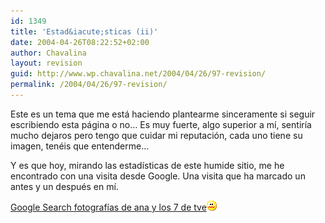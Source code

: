 ```yaml
---
id: 1349
title: 'Estad&iacute;sticas (ii)'
date: 2004-04-26T08:22:52+02:00
author: Chavalina
layout: revision
guid: http://www.wp.chavalina.net/2004/04/26/97-revision/
permalink: /2004/04/26/97-revision/
---
```

Este es un tema que me est&aacute; haciendo plantearme sinceramente si seguir escribiendo esta p&aacute;gina o no&#8230; Es muy fuerte, algo superior a m&iacute;, sentir&iacute;a mucho dejaros pero tengo que cuidar mi reputaci&oacute;n, cada uno tiene su imagen, ten&eacute;is que entenderme&#8230;

Y es que hoy, mirando las estad&iacute;sticas de este humide sitio, me he encontrado con una visita desde Google. Una visita que ha marcado un antes y un despu&eacute;s en m&iacute;.

<a href="http://www.google.es/search?q=fotograf%C3%ADas+de+ana+y+los+7+de+tve&#038;ie=UTF-8&#038;oe=UTF-8&#038;hl=es&#038;btnG=B%C3%BAsqueda+en+Google&#038;meta=" target="_blank">Google Search fotograf&iacute;as de ana y los 7 de tve</a>![asqueado](/imagenes/emoticonos/asqueado.gif)